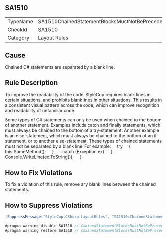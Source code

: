 ﻿## SA1510

<table>
<tr>
  <td>TypeName</td>
  <td>SA1510ChainedStatementBlocksMustNotBePrecededByBlankLine</td>
</tr>
<tr>
  <td>CheckId</td>
  <td>SA1510</td>
</tr>
<tr>
  <td>Category</td>
  <td>Layout Rules</td>
</tr>
</table>

## Cause

Chained C# statements are separated by a blank line.

## Rule Description

To improve the readability of the code, StyleCop requires blank lines in certain situations, and prohibits blank lines in other situations. This results in a consistent visual pattern across the code, which can improve recognition and readability of unfamiliar code.

Some types of C# statements can only be used when chained to the bottom of another statement. Examples include catch and finally statements, which must always be chained to the bottom of a try-statement. Another example is an else-statement, which must always be chained to the bottom of an if-statement, or to another else-statement. These types of chained statements must not be separated by a blank line. For example:
    try
    {
        this.SomeMethod();
    }
 
    catch (Exception ex)
    {
        Console.WriteLine(ex.ToString());
    }



## How to Fix Violations

To fix a violation of this rule, remove any blank lines between the chained statements.

## How to Suppress Violations

```csharp
[SuppressMessage("StyleCop.CSharp.LayoutRules", "SA1510:ChainedStatementBlocksMustNotBePrecededByBlankLine", Justification = "Reviewed.")]
```

```csharp
#pragma warning disable SA1510 // ChainedStatementBlocksMustNotBePrecededByBlankLine
#pragma warning restore SA1510 // ChainedStatementBlocksMustNotBePrecededByBlankLine
```
